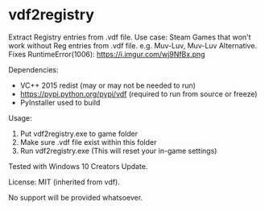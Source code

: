 # vdf2registry
Extract Registry entries from .vdf file.
Use case: Steam Games that won't work without Reg entries from .vdf file.
  e.g. Muv-Luv, Muv-Luv Alternative.
        Fixes RuntimeError(1006): https://i.imgur.com/wj9NfBx.png


Dependencies:
  * VC++ 2015 redist (may or may not be needed to run)
  * https://pypi.python.org/pypi/vdf (required to run from source or freeze)
  * PyInstaller used to build

Usage:
  1. Put vdf2registry.exe to game folder
  2. Make sure .vdf file exist within this folder
  3. Run vdf2registry.exe (This will reset your in-game settings)
  
Tested with Windows 10 Creators Update.

License: MIT (inherited from vdf).

No support will be provided whatsoever.
